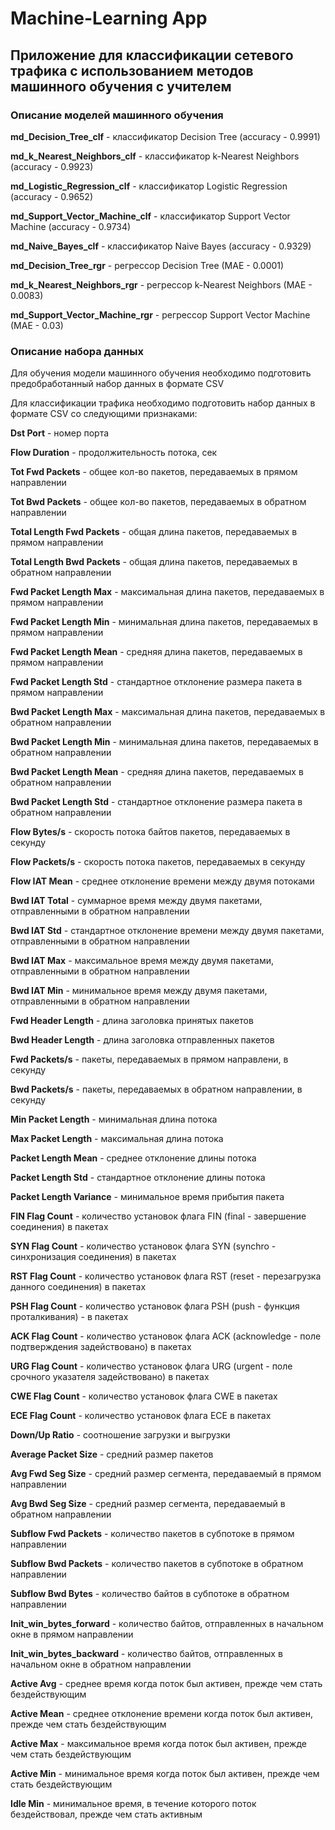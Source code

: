 # Machine-Learning App
## Приложение для классификации сетевого трафика с использованием методов машинного обучения с учителем

### Описание моделей машинного обучения

**md_Decision_Tree_clf** - классификатор Decision Tree (accuracy - 0.9991)

**md_k_Nearest_Neighbors_clf** - классификатор k-Nearest Neighbors (accuracy - 0.9923)

**md_Logistic_Regression_clf** - классификатор Logistic Regression (accuracy - 0.9652)

**md_Support_Vector_Machine_clf** - классификатор Support Vector Machine (accuracy - 0.9734)

**md_Naive_Bayes_clf** - классификатор Naive Bayes (accuracy - 0.9329)

**md_Decision_Tree_rgr** - регрессор Decision Tree (MAE - 0.0001)

**md_k_Nearest_Neighbors_rgr** - регрессор k-Nearest Neighbors (MAE - 0.0083)

**md_Support_Vector_Machine_rgr** - регрессор Support Vector Machine (MAE - 0.03)

### Описание набора данных 

Для обучения модели машинного обучения необходимо подготовить предобработанный набор данных в формате CSV

Для классификации трафика необходимо подготовить набор данных в формате CSV со следующими признаками:

**Dst Port** - номер порта

**Flow Duration** - продолжительность потока, сек

**Tot Fwd Packets** - общее кол-во пакетов, передаваемых в прямом направлении

**Tot Bwd Packets** - общее кол-во пакетов, передаваемых в обратном направлении

**Total Length Fwd Packets** - общая длина пакетов, передаваемых в прямом направлении

**Total Length Bwd Packets** - общая длина пакетов, передаваемых в обратном направлении

**Fwd Packet Length Max** - максимальная длина пакетов, передаваемых в прямом направлении

**Fwd Packet Length Min** - минимальная длина пакетов, передаваемых в прямом направлении

**Fwd Packet Length Mean** - средняя длина пакетов, передаваемых в прямом направлении

**Fwd Packet Length Std** - стандартное отклонение размера пакета в прямом направлении

**Bwd Packet Length Max** - максимальная длина пакетов, передаваемых в обратном направлении

**Bwd Packet Length Min** - минимальная длина пакетов, передаваемых в обратном направлении

**Bwd Packet Length Mean** - средняя длина пакетов, передаваемых в обратном направлении

**Bwd Packet Length Std** - стандартное отклонение размера пакета в обратном направлении

**Flow Bytes/s** - скорость потока байтов пакетов, передаваемых в секунду

**Flow Packets/s** -  скорость потока пакетов, передаваемых в секунду

**Flow IAT Mean** -  среднее отклонение времени между двумя потоками

**Bwd IAT Total** - суммарное время между двумя пакетами, отправленными в обратном направлении

**Bwd IAT Std** - стандартное отклонение времени между двумя пакетами, отправленными в обратном направлении

**Bwd IAT Max** - максимальное время между двумя пакетами, отправленными в обратном направлении

**Bwd IAT Min** - минимальное время между двумя пакетами, отправленными в обратном направлении

**Fwd Header Length** - длина заголовка принятых пакетов

**Bwd Header Length** - длина заголовка отправленных пакетов

**Fwd Packets/s** - пакеты, передаваемых в прямом направлени, в секунду

**Bwd Packets/s** - пакеты, передаваемых в обратном направлении, в секунду

**Min Packet Length** - минимальная длина потока

**Max Packet Length** - максимальная длина потока

**Packet Length Mean** - среднее отклонение длины потока

**Packet Length Std** - стандартное отклонение длины потока

**Packet Length Variance** - минимальное время прибытия пакета

**FIN Flag Count** - количество установок флага FIN (final - завершение соединения) в пакетах

**SYN Flag Count** - количество установок флага SYN (synchro - синхронизация соединения) в пакетах

**RST Flag Count** - количество установок флага RST (reset - перезагрузка данного соединения) в пакетах

**PSH Flag Count** - количество установок флага PSH (push - функция проталкивания) - в пакетах

**ACK Flag Count** - количество установок флага ACK (acknowledge - поле подтверждения задействовано) в пакетах

**URG Flag Count** - количество установок флага URG (urgent - поле срочного указателя задействовано) в пакетах

**CWE Flag Count** - количество установок флага CWE в пакетах

**ECE Flag Count** - количество установок флага ECE в пакетах

**Down/Up Ratio** - соотношение загрузки и выгрузки

**Average Packet Size** - средний размер пакетов

**Avg Fwd Seg Size** - средний размер сегмента, передаваемый в прямом направлении

**Avg Bwd Seg Size** - средний размер сегмента, передаваемый в обратном направлении

**Subflow Fwd Packets** - количество пакетов в субпотоке в прямом направлении

**Subflow Bwd Packets** - количество пакетов в субпотоке в обратном направлении

**Subflow Bwd Bytes** - количество байтов в субпотоке в обратном направлении

**Init_win_bytes_forward** - количество байтов, отправленных в начальном окне в прямом направлении

**Init_win_bytes_backward** - количество байтов, отправленных в начальном окне в обратном направлении

**Active Avg** - cреднее время когда поток был активен, прежде чем стать бездействующим

**Active Mean** - cреднее отклонение времени когда поток был активен, прежде чем стать бездействующим

**Active Max** - максимальное время когда поток был активен, прежде чем стать бездействующим

**Active Min** - минимальное время когда поток был активен, прежде чем стать бездействующим

**Idle Min** - минимальное время, в течение которого поток бездействовал, прежде чем стать активным